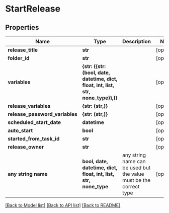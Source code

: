 # StartRelease


## Properties
Name | Type | Description | Notes
------------ | ------------- | ------------- | -------------
**release_title** | **str** |  | [optional] 
**folder_id** | **str** |  | [optional] 
**variables** | **{str: ({str: (bool, date, datetime, dict, float, int, list, str, none_type)},)}** |  | [optional] 
**release_variables** | **{str: (str,)}** |  | [optional] 
**release_password_variables** | **{str: (str,)}** |  | [optional] 
**scheduled_start_date** | **datetime** |  | [optional] 
**auto_start** | **bool** |  | [optional] 
**started_from_task_id** | **str** |  | [optional] 
**release_owner** | **str** |  | [optional] 
**any string name** | **bool, date, datetime, dict, float, int, list, str, none_type** | any string name can be used but the value must be the correct type | [optional]

[[Back to Model list]](../README.md#documentation-for-models) [[Back to API list]](../README.md#documentation-for-api-endpoints) [[Back to README]](../README.md)


